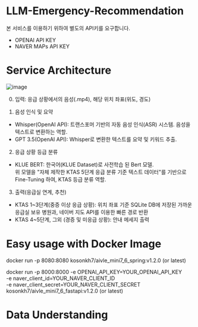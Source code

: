 # LLM-Emergency-Recommendation
본 서비스를 이용하기 위하여 별도의 API키를 요구합니다.
- OPENAI API KEY
- NAVER MAPs API KEY

# Service Architecture
![image](https://github.com/user-attachments/assets/b156c5fc-d682-46e4-86be-f4c33fec22c5)

0. 입력: 응급 상황에서의 음성(.mp4), 해당 위치 좌표(위도, 경도)

1. 음성 인식 및 요약
- Whisper(OpenAI API): 트랜스포머 기반의 자동 음성 인식(ASR) 시스템. 음성을 텍스트로 변환하는 역할.
- GPT 3.5(OpenAI API): Whisper로 변환한 텍스트를 요약 및 키워드 추출.

2. 응급 상황 등급 분류
- KLUE BERT: 한국어(KLUE Dataset)로 사전학습 된 Bert 모델.\
위 모델을 "자체 제작한 KTAS 5단계 응급 분류 기준 텍스트 데이터"를 기반으로 Fine-Tuning 하여, KTAS 등급 분류 역할.

3. 출력(응급실 연계, 추천)
- KTAS 1~3단계(중증 이상 응급 상황): 위치 좌표 기준 SQLite DB에 저장된 가까운 응급실 보유 병원과, 네이버 지도 API를 이용한 빠른 경로 반환
- KTAS 4~5단계, 그외 (경증 및 미응급 상황): 안내 메세지 출력

# Easy usage with Docker Image

docker run -p 8080:8080 kosonkh7/aivle_mini7_6_spring:v1.2.0 (or latest)

docker run -p 8000:8000 -e OPENAI_API_KEY=YOUR_OPENAI_API_KEY \
-e naver_client_id=YOUR_NAVER_CLIENT_ID \
-e naver_client_secret=YOUR_NAVER_CLIENT_SECRET \
kosonkh7/aivle_mini7_6_fastapi:v1.2.0 (or latest)

# Data Understanding


